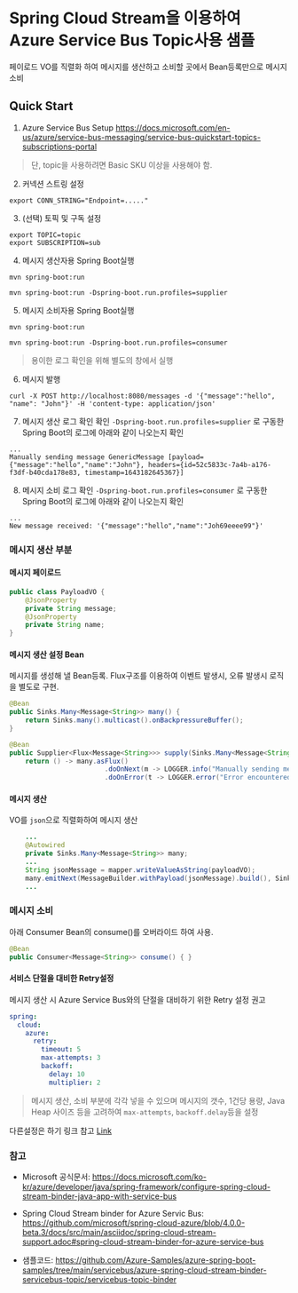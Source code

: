 # Spring Cloud Stream을 이용하여 Azure Service Bus Topic사용 샘플

페이로드 VO를 직렬화 하여 메시지를 생산하고 소비할 곳에서 Bean등록만으로 메시지 소비

## Quick Start

1. Azure Service Bus Setup
<https://docs.microsoft.com/en-us/azure/service-bus-messaging/service-bus-quickstart-topics-subscriptions-portal>

> 단, topic을 사용하려면 Basic SKU 이상을 사용해야 함.

2. 커넥션 스트링 설정

```shell
export CONN_STRING="Endpoint=....."
```

3. (선택) 토픽 및 구독 설정

```shell
export TOPIC=topic
export SUBSCRIPTION=sub
```

4. 메시지 생산자용 Spring Boot실행

```shell
mvn spring-boot:run

mvn spring-boot:run -Dspring-boot.run.profiles=supplier

```

5. 메시지 소비자용 Spring Boot실행

```shell
mvn spring-boot:run

mvn spring-boot:run -Dspring-boot.run.profiles=consumer

```
> 용이한 로그 확인을 위해 별도의 창에서 실행

6. 메시지 발행

```shell
curl -X POST http://localhost:8080/messages -d '{"message":"hello", "name": "John"}' -H 'content-type: application/json'
```

7. 메시지 생산 로그 확인 확인 
`-Dspring-boot.run.profiles=supplier` 로 구동한 Spring Boot의 로그에 아래와 같이 나오는지 확인

```
...
Manually sending message GenericMessage [payload={"message":"hello","name":"John"}, headers={id=52c5833c-7a4b-a176-f3df-b40cda178e83, timestamp=1643182645367}]
```

8. 메시지 소비 로그 확인
`-Dspring-boot.run.profiles=consumer` 로 구동한 Spring Boot의 로그에 아래와 같이 나오는지 확인

```
...
New message received: '{"message":"hello","name":"Joh69eeee99"}'
```

### 메시지 생산 부분

#### 메시지 페이로드

```Java
public class PayloadVO {
    @JsonProperty
    private String message;
    @JsonProperty
    private String name;
}
```

#### 메시지 생산 설정 Bean

메시지를 생성해 낼 Bean등록. Flux구조를 이용하여 이벤트 발생시, 오류 발생시 로직을 별도로 구현.

```Java
@Bean
public Sinks.Many<Message<String>> many() {
    return Sinks.many().multicast().onBackpressureBuffer();
}

@Bean
public Supplier<Flux<Message<String>>> supply(Sinks.Many<Message<String>> many) {
    return () -> many.asFlux()
                        .doOnNext(m -> LOGGER.info("Manually sending message {}", m))
                        .doOnError(t -> LOGGER.error("Error encountered", t));
```

#### 메시지 생산

VO를 `json`으로 직렬화하여 메시지 생산

```Java
    ...
    @Autowired
    private Sinks.Many<Message<String>> many;
    ...
    String jsonMessage = mapper.writeValueAsString(payloadVO);
    many.emitNext(MessageBuilder.withPayload(jsonMessage).build(), Sinks.EmitFailureHandler.FAIL_FAST);
    ...
```

### 메시지 소비

아래 Consumer Bean의 consume()를 오버라이드 하여 사용.

```Java
@Bean
public Consumer<Message<String>> consume() { }
```

#### 서비스 단절을 대비한 Retry설정

메시지 생산 시 Azure Service Bus와의 단절을 대비하기 위한 Retry 설정 권고

```yaml
spring:
  cloud:
    azure:
      retry:
        timeout: 5
        max-attempts: 3
        backoff:
          delay: 10
          multiplier: 2
```
> 메시지 생산, 소비 부분에 각각 넣을 수 있으며 메시지의 갯수, 1건당 용량, Java Heap 사이즈 등을 고려하여 `max-attempts`, `backoff.delay`등을 설정

다른설정은 하기 링크 참고
[Link](https://microsoft.github.io/spring-cloud-azure/current/reference/html/index.html#spring-cloud-stream-binder-for-azure-service-bus)

### 참고

* Microsoft 공식문서: https://docs.microsoft.com/ko-kr/azure/developer/java/spring-framework/configure-spring-cloud-stream-binder-java-app-with-service-bus

* Spring Cloud Stream binder for Azure Servic Bus: https://github.com/microsoft/spring-cloud-azure/blob/4.0.0-beta.3/docs/src/main/asciidoc/spring-cloud-stream-support.adoc#spring-cloud-stream-binder-for-azure-service-bus
 
* 샘플코드: https://github.com/Azure-Samples/azure-spring-boot-samples/tree/main/servicebus/azure-spring-cloud-stream-binder-servicebus-topic/servicebus-topic-binder
